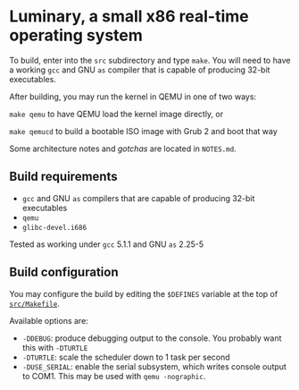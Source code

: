 # Luminary, a small x86 real-time operating system

To build, enter into the `src` subdirectory and type `make`. You will need to
have a working `gcc` and GNU `as` compiler that is capable of producing 32-bit
executables.

After building, you may run the kernel in QEMU in one of two ways:

`make qemu` to have QEMU load the kernel image directly, or

`make qemucd` to build a bootable ISO image with Grub 2 and boot that way

Some architecture notes and *gotchas* are located in `NOTES.md`.

## Build requirements

* `gcc` and GNU `as` compilers that are capable of producing 32-bit executables
* `qemu`
* `glibc-devel.i686`

Tested as working under `gcc` 5.1.1 and GNU `as` 2.25-5

## Build configuration

You may configure the build by editing the `$DEFINES` variable at the top of [`src/Makefile`](https://github.com/sjkingo/luminary/blob/master/src/Makefile#L3).

Available options are:

* `-DDEBUG`: produce debugging output to the console. You probably want this with `-DTURTLE`
* `-DTURTLE`: scale the scheduler down to 1 task per second
* `-DUSE_SERIAL`: enable the serial subsystem, which writes console output to COM1. This may be used with `qemu -nographic`.
